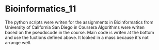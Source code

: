 # Bioinformatics_11
The python scripts were writen for the assignments in Bioinformatics from University of California San Diego in Coursera
Algorithms were writen based on the pseudocode in the course. Main code is writen at the bottom and use the fuctions defined above.
It looked in a mass because it's not arrange well.
